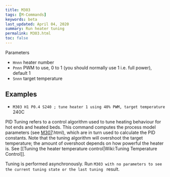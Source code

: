 ```yaml
---
title: M303
tags: [M-Commands] 
keywords: beta 
last_updated: April 04, 2020 
summary: Run heater tuning 
permalink: M303.html
toc: false 
---
```



Parameters

* `Hnnn` heater number
* `Pnnn` PWM to use, 0 to 1 (you should normally use 1 i.e. full power), default 1
* `Snnn` target temperature

## Examples

* ` M303 H1 P0.4 S240 ; tune heater 1 using 40% PWM, target temperature  ` 240C

PID Tuning refers to a control algorithm used to tune heating behaviour for hot ends and heated beds. This command computes the process model parameters (see [M307](M307).html), which are in turn used to calculate the PID constants. Note that the tuning algorithm will overshoot the target temperature; the amount of overshoot depends on how powerful the heater is.  See [[Tuning the heater temperature control|Wiki:Tuning Temperature Control]].

Tuning is performed asynchronously. Run ` M303 with no parameters to see the current tuning state or the last tuning  ` result.

